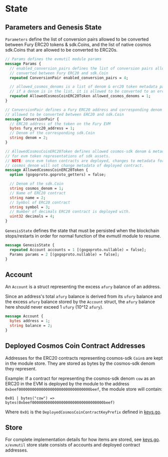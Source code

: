<!--
order: 2
-->

# State

## Parameters and Genesis State

`Parameters` define the list of conversion pairs allowed to be converted between Fury ERC20 tokens & sdk.Coins, and the list of native cosmos sdk.Coins that are allowed to be converted to ERC20s.

```protobuf
// Params defines the evmutil module params
message Params {
  // enabled_conversion_pairs defines the list of conversion pairs allowed to be
  // converted between Fury ERC20 and sdk.Coin
  repeated ConversionPair enabled_conversion_pairs = 4;

  // allowed_cosmos_denoms is a list of denom & erc20 token metadata pairs.
  // if a denom is in the list, it is allowed to be converted to an erc20 in the evm.
  repeated AllowedCosmosCoinERC20Token allowed_cosmos_denoms = 1;
}

// ConversionPair defines a Fury ERC20 address and corresponding denom that is
// allowed to be converted between ERC20 and sdk.Coin
message ConversionPair {
  // ERC20 address of the token on the Fury EVM
  bytes fury_erc20_address = 1;
  // Denom of the corresponding sdk.Coin
  string denom = 2;
}

// AllowedCosmosCoinERC20Token defines allowed cosmos-sdk denom & metadata
// for evm token representations of sdk assets.
// NOTE: once evm token contracts are deployed, changes to metadata for a given
// cosmos_denom will not change metadata of deployed contract.
message AllowedCosmosCoinERC20Token {
  option (gogoproto.goproto_getters) = false;

  // Denom of the sdk.Coin
  string cosmos_denom = 1;
  // Name of ERC20 contract
  string name = 2;
  // Symbol of ERC20 contract
  string symbol = 3;
  // Number of decimals ERC20 contract is deployed with.
  uint32 decimals = 4;
}
```

`GenesisState` defines the state that must be persisted when the blockchain stops/restarts in order for normal function of the evmutil module to resume.

```protobuf
message GenesisState {
  repeated Account accounts = 1 [(gogoproto.nullable) = false];
  Params params = 2 [(gogoproto.nullable) = false];
}
```

## Account

An `Account` is a struct representing the excess `afury` balance of an address.

Since an address's total `afury` balance is derived from its `ufury` balance and the excess `afury` balance stored by the `Account` struct, the `afury` balance here should never exceed 1 `ufury` (10^12 `afury`).

```protobuf
message Account {
  bytes address = 1;
  string balance = 2;
}
```

## Deployed Cosmos Coin Contract Addresses

Addresses for the ERC20 contracts representing cosmos-sdk `Coin`s are kept in the module store. They are stored as bytes by the cosmos-sdk denom they represent.

Example:
If a contract for representing the cosmos-sdk denom `cow` as an ERC20 in the EVM is deployed by the module to the address `0xbeef00000000000000000000000000000000beef`, the module store will contain:

`0x01 | bytes("cow") => bytes(0xbeef00000000000000000000000000000000beef)`

Where `0x01` is the `DeployedCosmosCoinContractKeyPrefix` defined in [keys.go](../types/keys.go).

## Store

For complete implementation details for how items are stored, see [keys.go](../types/keys.go). `x/evmutil` store state consists of accounts and deployed contract addresses.
